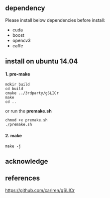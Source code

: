 ## dependency ##
Please install below dependencies before install:

* cuda
* boost
* opencv3
* caffe


## install on ubuntu 14.04 ##

#### 1. pre-make ####
```
mdkir build
cd build
cmake ../3rdparty/gSLICr
make
cd ..
```
or run the **premake.sh**
```
chmod +x premake.sh
./premake.sh
```

#### 2. make ####
```
make -j
```


## acknowledge ##


## references ##
<https://github.com/carlren/gSLICr>

